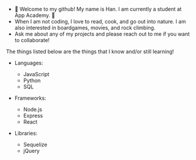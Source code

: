 - 👋 Welcome to my github! My name is Han. I am currently a student at App Academy. 👋
- When I am not coding, I love to read, cook, and go out into nature. I am also interested in boardgames, movies, and rock climbing. 
- Ask me about any of my projects and please reach out to me if you want to collaborate! 

The things listed below are the things that I know and/or still learning! 
- Languages: 
  -  JavaScript
  -  Python
  -  SQL
  
- Frameworks: 
  - Node.js
  - Express
  - React

- Libraries:
  - Sequelize
  - jQuery
<!---
haaannn123/haaannn123 is a ✨ special ✨ repository because its `README.md` (this file) appears on your GitHub profile.
You can click the Preview link to take a look at your changes.
--->
